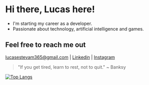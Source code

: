 # Hi there, Lucas here!

- I'm starting my career as a developer.
- Passionate about technology, artificial intelligence and games.

## Feel free to reach me out

  <a href="mailto:lucasestevam365@gmail.com">lucasestevam365@gmail.com</a>
| <a href="https://www.linkedin.com/in/lucasenqueiroz/">Linkedin</a> 
| <a href="https://www.instagram.com/oquelucass/">Instagram</a>
<!-- | <a href="https://www.twitter.com/">Twitter</a> -->

> "If you get tired, learn to rest, not to quit."
> ~ Banksy

  [![Top Langs](https://github-readme-stats.vercel.app/api/top-langs/?username=OQueLucas&layout=compact&theme=discord_old_blurple)](https://github.com/anuraghazra/github-readme-stats)

<!--START_SECTION:duolingoStats-->

<!--END_SECTION:duolingoStats-->
